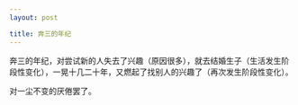 ```yaml
---
layout: post

title: 奔三的年纪
---
```


奔三的年纪，对尝试新的人失去了兴趣（原因很多），就去结婚生子（生活发生阶段性变化），一晃十几二十年，又燃起了找别人的兴趣了（再次发生阶段性变化）。

对一尘不变的厌倦罢了。
